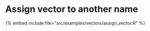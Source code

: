 # Assign vector to another name


{% embed include file="src/examples/vectors/assign_vector.R" %}


